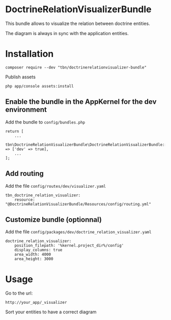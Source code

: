 # DoctrineRelationVisualizerBundle

This bundle allows to visualize the relation between doctrine entities.

The diagram is always in sync with the application entities.

# Installation

    composer require --dev "tbn/doctrinerelationvisualizer-bundle"

Publish assets

    php app/console assets:install

## Enable the bundle in the AppKernel for the dev environment

Add the bundle to `config/bundles.php`

    return [
        ...
        tbn\DoctrineRelationVisualizerBundle\DoctrineRelationVisualizerBundle::class => ['dev' => true],
        ...
    ];

## Add routing 
Add the file `config/routes/dev/visualizer.yaml`

    tbn_doctrine_relation_visualizer:
        resource: "@DoctrineRelationVisualizerBundle/Resources/config/routing.yml"

## Customize bundle (optionnal)

Add the file `config/packages/dev/doctrine_relation_visualizer.yaml`

    doctrine_relation_visualizer:
        position_filepath: '%kernel.project_dir%/config'
        display_columns: true
        area_width: 4000
        area_height: 3000

# Usage

Go to the url:

    http://your_app/_visualizer
	
Sort your entities to have a correct diagram

